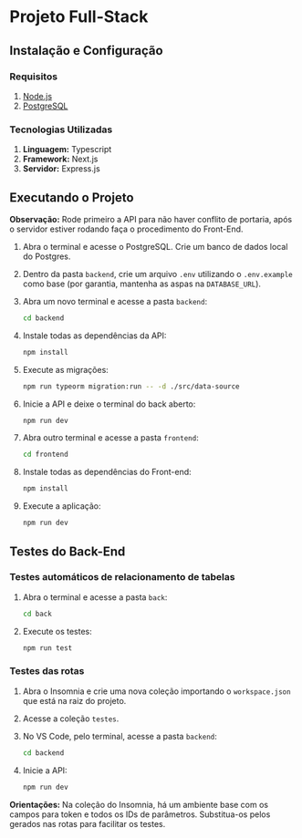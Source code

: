 # Projeto Full-Stack

## Instalação e Configuração

### Requisitos

1. [Node.js](https://nodejs.org/)
2. [PostgreSQL](https://www.postgresql.org/)

### Tecnologias Utilizadas

1. **Linguagem:** Typescript
2. **Framework:** Next.js
3. **Servidor:** Express.js

## Executando o Projeto

**Observação:**
Rode primeiro a API para não haver conflito de portaria, após o servidor estiver rodando faça o procedimento do Front-End.

1. Abra o terminal e acesse o PostgreSQL. Crie um banco de dados local do Postgres.

2. Dentro da pasta `backend`, crie um arquivo `.env` utilizando o `.env.example` como base (por garantia, mantenha as aspas na `DATABASE_URL`).

3. Abra um novo terminal e acesse a pasta `backend`:

    ```bash
    cd backend
    ```

4. Instale todas as dependências da API:

    ```bash
    npm install
    ```

5. Execute as migrações:

    ```bash
    npm run typeorm migration:run -- -d ./src/data-source
    ```

6. Inicie a API e deixe o terminal do back aberto:

    ```bash
    npm run dev
    ```

7. Abra outro terminal e acesse a pasta `frontend`:

    ```bash
    cd frontend
    ```

8. Instale todas as dependências do Front-end:

    ```bash
    npm install
    ```

9. Execute a aplicação:

    ```bash
    npm run dev
    ```

## Testes do Back-End

### Testes automáticos de relacionamento de tabelas

1. Abra o terminal e acesse a pasta `back`:

    ```bash
    cd back
    ```

2. Execute os testes:

    ```bash
    npm run test
    ```

### Testes das rotas

1. Abra o Insomnia e crie uma nova coleção importando o `workspace.json` que está na raiz do projeto.

2. Acesse a coleção `testes`.

3. No VS Code, pelo terminal, acesse a pasta `backend`:

    ```bash
    cd backend
    ```

4. Inicie a API:

    ```bash
    npm run dev
    ```

**Orientações:**
Na coleção do Insomnia, há um ambiente base com os campos para token e todos os IDs de parâmetros. Substitua-os pelos gerados nas rotas para facilitar os testes.
